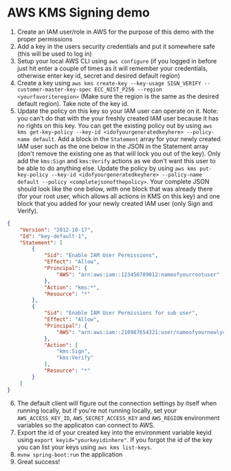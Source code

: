 # AWS KMS Signing demo

1. Create an IAM user/role in AWS for the purpose of this demo with the proper permissions
2. Add a key in the users security credentials and put it somewhere safe (this will be used to log in)
3. Setup your local AWS CLI using `aws configure` (if you logged in before just hit enter a couple of times as it will remember your credentials, otherwise enter key id, secret and desired default region)
4. Create a key using `aws kms create-key --key-usage SIGN_VERIFY --customer-master-key-spec ECC_NIST_P256 --region <yourfavoriteregion>` (Make sure the region is the same as the desired default region). Take note of the key id.
5. Update the policy on this key so your IAM user can operate on it. Note: you can't do that with the your freshly created IAM user because it has no rights on this key. You can get the existing policy out by using `aws kms get-key-policy --key-id <idofyourgeneratedkeyhere> --policy-name default`. Add a block in the `Statement` array for your newly created IAM user such as the one below in the JSON in the Statement array (don't remove the existing one as that will lock you out of the key). Only add the `kms:Sign` and `kms:Verify` actions as we don't want this user to be able to do anything else. Update the policy by using `aws kms put-key-policy --key-id <idofyourgeneratedkeyhere> --policy-name default --policy <completejsonofthepolicy>`. Your complete JSON should look like the one below, with one block that was already there (for your root user, which allows all actions in KMS on this key) and one block that you added for your newly created IAM user (only Sign and Verify).

```json
{
    "Version": "2012-10-17",
    "Id": "key-default-1",
    "Statement": [
        {
            "Sid": "Enable IAM User Permissions",
            "Effect": "Allow",
            "Principal": {
                "AWS": "arn:aws:iam::123456789012:nameofyourrootuser"
            },
            "Action": "kms:*",
            "Resource": "*"
        },
        {
            "Sid": "Enable IAM User Permissions for sub user",
            "Effect": "Allow",
            "Principal": {
                "AWS": "arn:aws:iam::210987654321:user/nameofyournewlycreatediamuser"
            },
            "Action": [
                "kms:Sign",
                "kms:Verify"
            ],
            "Resource": "*"
        }
    ]
}
```

6. The default client will figure out the connection settings by itself when running locally, but if you're not running locally, set your `AWS_ACCESS_KEY_ID`, `AWS_SECRET_ACCESS_KEY` and `AWS_REGION` environment variables so the applicaton can connect to AWS.
7. Export the id of your created key into the environment variable keyid using `export keyid="yourkeyidinhere"`. If you forgot the id of the key you can list your keys using `aws kms list-keys`.
8. `mvnw spring-boot:run` the application
9. Great success!